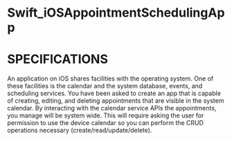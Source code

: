 # Swift_iOSAppointmentSchedulingApp

# SPECIFICATIONS

An application on iOS shares facilities with the operating system. One of these facilities is the calendar and the system database, events, and scheduling services. You have been asked to create an app that is capable of creating, editing, and deleting appointments that are visible in the system calendar. By interacting with the calendar service APIs the appointments, you manage will be system wide. This will require asking the user for permission to use the device calendar so you can perform the CRUD operations necessary (create/read/update/delete).
